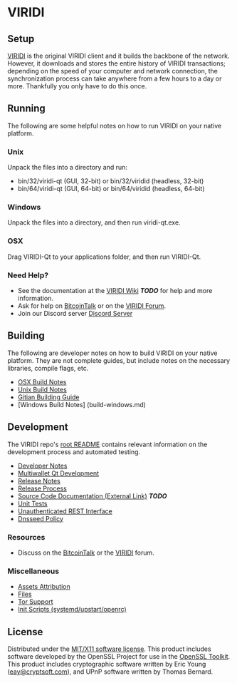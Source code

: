 VIRIDI
=====================

Setup
---------------------
[VIRIDI](http://viridi.io/wallet) is the original VIRIDI client and it builds the backbone of the network. However, it downloads and stores the entire history of VIRIDI transactions; depending on the speed of your computer and network connection, the synchronization process can take anywhere from a few hours to a day or more. Thankfully you only have to do this once.

Running
---------------------
The following are some helpful notes on how to run VIRIDI on your native platform.

### Unix

Unpack the files into a directory and run:

- bin/32/viridi-qt (GUI, 32-bit) or bin/32/viridid (headless, 32-bit)
- bin/64/viridi-qt (GUI, 64-bit) or bin/64/viridid (headless, 64-bit)

### Windows

Unpack the files into a directory, and then run viridi-qt.exe.

### OSX

Drag VIRIDI-Qt to your applications folder, and then run VIRIDI-Qt.

### Need Help?

* See the documentation at the [VIRIDI Wiki](https://en.viridi.io/wiki/Main_Page) ***TODO***
for help and more information.
* Ask for help on [BitcoinTalk](https://bitcointalk.org) or on the [VIRIDI Forum](http://forum.viridi.io/).
* Join our Discord server [Discord Server](https://discord.gg/S9adMgS)

Building
---------------------
The following are developer notes on how to build VIRIDI on your native platform. They are not complete guides, but include notes on the necessary libraries, compile flags, etc.

- [OSX Build Notes](build-osx.md)
- [Unix Build Notes](build-unix.md)
- [Gitian Building Guide](gitian-building.md)
- [Windows Build Notes] (build-windows.md)

Development
---------------------
The VIRIDI repo's [root README](https://github.com/VIRIDI-Core/VIRIDI/blob/master/README.md) contains relevant information on the development process and automated testing.

- [Developer Notes](developer-notes.md)
- [Multiwallet Qt Development](multiwallet-qt.md)
- [Release Notes](release-notes.md)
- [Release Process](release-process.md)
- [Source Code Documentation (External Link)](https://dev.visucore.com/bitcoin/doxygen/) ***TODO***
- [Unit Tests](unit-tests.md)
- [Unauthenticated REST Interface](REST-interface.md)
- [Dnsseed Policy](dnsseed-policy.md)


### Resources

* Discuss on the [BitcoinTalk](https://bitcointalk.org/index.php?topic=1262920.0) or the [VIRIDI](http://forum.viridi.io/) forum.

### Miscellaneous
- [Assets Attribution](assets-attribution.md)
- [Files](files.md)
- [Tor Support](tor.md)
- [Init Scripts (systemd/upstart/openrc)](init.md)

License
---------------------
Distributed under the [MIT/X11 software license](http://www.opensource.org/licenses/mit-license.php).
This product includes software developed by the OpenSSL Project for use in the [OpenSSL Toolkit](https://www.openssl.org/). This product includes
cryptographic software written by Eric Young ([eay@cryptsoft.com](mailto:eay@cryptsoft.com)), and UPnP software written by Thomas Bernard.
